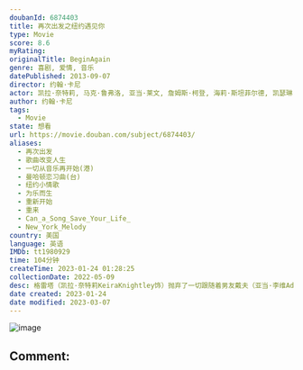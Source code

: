 ```yaml
---
doubanId: 6874403
title: 再次出发之纽约遇见你
type: Movie
score: 8.6
myRating: 
originalTitle: BeginAgain
genre: 喜剧, 爱情, 音乐
datePublished: 2013-09-07
director: 约翰·卡尼
actor: 凯拉·奈特莉, 马克·鲁弗洛, 亚当·莱文, 詹姆斯·柯登, 海莉·斯坦菲尔德, 凯瑟琳·基纳, 茅斯·达夫, 罗伯·莫洛, 伊恩·布罗茨基, 香农·沃尔什, 大卫·埃伯利斯, 马科·阿桑特, 玛丽·凯瑟琳·歌瑞森, 詹·雅各布, 席洛·格林, 詹妮弗·李·杰克逊, 特里·刘易斯, 吉米·帕伦博, 西蒙·德兰尼, 丹妮尔·布里瑟布瓦, 基恩·鲁弗洛, 尼古拉斯·丹尼尔·冈萨雷斯, 麦迪·科尔曼, 阿雅·卡什, 大卫·彭德尔顿, 保罗·罗梅罗, 安德鲁·塞伦, 凯伦·皮特曼, 罗恩·沃斯
author: 约翰·卡尼
tags:
  - Movie
state: 想看
url: https://movie.douban.com/subject/6874403/
aliases:
  - 再次出发
  - 歌曲改变人生
  - 一切从音乐再开始(港)
  - 曼哈顿恋习曲(台)
  - 纽约小情歌
  - 为乐而生
  - 重新开始
  - 重来
  - Can_a_Song_Save_Your_Life_
  - New_York_Melody
country: 美国
language: 英语
IMDb: tt1980929
time: 104分钟
createTime: 2023-01-24 01:28:25
collectionDate: 2022-05-09
desc: 格雷塔（凯拉·奈特莉KeiraKnightley饰）抛弃了一切跟随着男友戴夫（亚当·李维AdamLevine饰）来到美国纽约实现他们的音乐和爱情梦想，没想到曾经幻想过的美好一切化作泡影，在...
date created: 2023-01-24
date modified: 2023-03-07
---
```


![image](p2250287733.jpg)

Comment:
---
